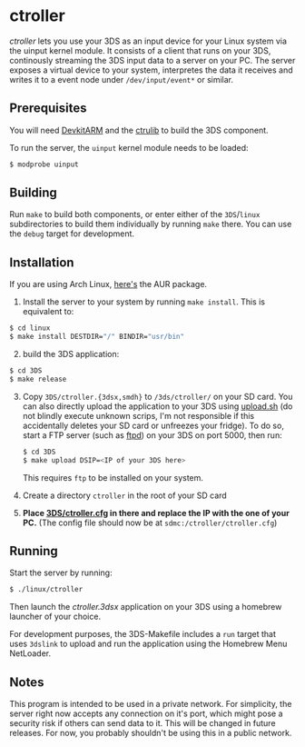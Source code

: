 # ctroller

*ctroller* lets you use your 3DS as an input device for your Linux system via
the uinput kernel module. It consists of a client that runs on your 3DS,
continously streaming the 3DS input data to a server on your PC. The server
exposes a virtual device to your system, interpretes the data it receives and
writes it to a event node under `/dev/input/event*` or similar.

## Prerequisites

You will need
[DevkitARM](https://sourceforge.net/projects/devkitpro/files/devkitARM/) and the
[ctrulib](https://github.com/smealum/ctrulib) to build the 3DS component.

To run the server, the `uinput` kernel module needs to be loaded:

```bash
$ modprobe uinput
```

## Building

Run `make` to build both components, or enter either of the `3DS`/`linux`
subdirectories to build them individually by running `make` there. You can use
the `debug` target for development.

## Installation

If you are using Arch Linux,
[here's](https://aur.archlinux.org/packages/ctroller-git/) the AUR package.

1. Install the server to your system by running `make install`. This is
   equivalent to:
```bash
$ cd linux
$ make install DESTDIR="/" BINDIR="usr/bin"
```

2. build the 3DS application:
```bash
$ cd 3DS
$ make release
```

3. Copy `3DS/ctroller.{3dsx,smdh}` to `/3ds/ctroller/` on your SD card. You can
   also directly upload the application to your 3DS using
   [upload.sh](./3DS/upload.sh) (do not blindly execute unknown scrips, I'm not
   responsible if this accidentally deletes your SD card or unfreezes your
   fridge).  To do so, start a FTP server (such as
   [ftpd](https://github.com/mtheall/ftpd)) on your 3DS on port 5000, then run:
   ```bash
   $ cd 3DS
   $ make upload DSIP=<IP of your 3DS here>
   ```
   This requires `ftp` to be installed on your system.

4. Create a directory `ctroller` in the root of your SD card

5. **Place [3DS/ctroller.cfg](./3DS/ctroller.cfg) in there and replace the IP
   with the one of your PC.** (The config file should now be at
   `sdmc:/ctroller/ctroller.cfg`)

## Running

Start the server by running:

```bash
$ ./linux/ctroller
```

Then launch the *ctroller.3dsx* application on your 3DS using a homebrew
launcher of your choice.

For development purposes, the 3DS-Makefile includes a `run` target that uses
`3dslink` to upload and run the application using the Homebrew Menu NetLoader.

## Notes

This program is intended to be used in a private network. For simplicity, the
server right now accepts any connection on it's port, which might pose a
security risk if others can send data to it. This will be changed in future
releases. For now, you probably shouldn't be using this in a public network.
